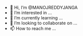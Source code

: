 - 👋 Hi, I’m @MANOJREDDYJANGA
- 👀 I’m interested in ...
- 🌱 I’m currently learning ...
- 💞️ I’m looking to collaborate on ...
- 📫 How to reach me ...

<!---
MANOJREDDYJANGA/MANOJREDDYJANGA is a ✨ special ✨ repository because its `README.md` (this file) appears on your GitHub profile.
You can click the Preview link to take a look at your changes.
--->
